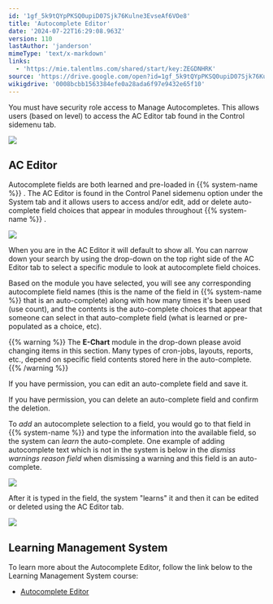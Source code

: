 ```yaml
---
id: '1gf_5k9tQYpPKSQ0upiD07Sjk76Kulne3EvseAf6VOe8'
title: 'Autocomplete Editor'
date: '2024-07-22T16:29:08.963Z'
version: 110
lastAuthor: 'janderson'
mimeType: 'text/x-markdown'
links:
  - 'https://mie.talentlms.com/shared/start/key:ZEGDNHRK'
source: 'https://drive.google.com/open?id=1gf_5k9tQYpPKSQ0upiD07Sjk76Kulne3EvseAf6VOe8'
wikigdrive: '0008bcbb1563384efe0a28ada6f97e9432e65f10'
---
```

You must have security role access to Manage Autocompletes. This allows users (based on level) to access the AC Editor tab found in the Control sidemenu tab.

![](../autocomplete-editor.assets/0451eb3bf312f6305419e609b832bf6d.png)

## AC Editor

Autocomplete fields are both learned and pre-loaded in {{% system-name %}} . The AC Editor is found in the Control Panel sidemenu option under the System tab and it allows users to access and/or edit, add or delete auto-complete field choices that appear in modules throughout {{% system-name %}} .

![](../autocomplete-editor.assets/19545eca59bec6fb9080aa1be16cb5a6.png)

When you are in the AC Editor it will default to show all. You can narrow down your search by using the drop-down on the top right side of the AC Editor tab to select a specific module to look at autocomplete field choices.

Based on the module you have selected, you will see any corresponding autocomplete field names (this is the name of the field in {{% system-name %}} that is an auto-complete) along with how many times it's been used (use count), and the contents is the auto-complete choices that appear that someone can select in that auto-complete field (what is learned or pre-populated as a choice, etc).

{{% warning %}}
The **E-Chart** module in the drop-down please avoid changing items in this section. Many types of cron-jobs, layouts, reports, etc., depend on specific field contents stored here in the auto-complete.
{{% /warning %}}

If you have permission, you can edit an auto-complete field and save it.

If you have permission, you can delete an auto-complete field and confirm the deletion.

To *add* an autocomplete selection to a field, you would go to that field in {{% system-name %}} and type the information into the available field, so the system can *learn* the auto-complete. One example of adding autocomplete text which is not in the system is below in the *dismiss warnings* *reason field* when dismissing a warning and this field is an auto-complete.

![](../autocomplete-editor.assets/b02e2e097e9b0ff7e97fd11ca0400f0a.png)

After it is typed in the field, the system "learns" it and then it can be edited or deleted using the AC Editor tab.

![](../autocomplete-editor.assets/722c05a91f99fe779e33639a9a268ba8.png)

## Learning Management System

To learn more about the Autocomplete Editor, follow the link below to the Learning Management System course:

* [Autocomplete Editor](https://mie.talentlms.com/shared/start/key:ZEGDNHRK)
